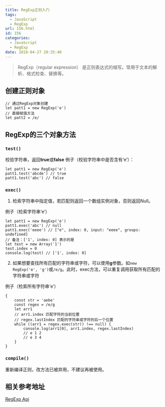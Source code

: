 ```yaml
---
title: RegExp正则入门
tags:
  - JavaScript
  - RegExp
url: 156.html
id: 156
categories:
  - JavaScript
  - RegExp
date: 2018-04-27 20:35:40
---
```


> RegExp（regular expression） 是正则表达式的缩写。常用于文本的解析、格式检查、替换等。

创建正则对象
------

    // 通过RegExp对象创建
    let patt1 = new RegExp('e')
    // 直接赋值方法
    let patt2 = /e/
    

RegExp的三个对象方法
-------------

### `test()`

校验字符串，返回**true**或**false** 例子（校验字符串中是否含有‘e’）：

    let patt1 = new RegExp('e')
    patt1.test('abcde') // true
    patt1.test('abc') // false
    

### `exec()`

1.  检索字符串中指定值，若匹配则返回一个数组实例对象，否则返回Null。

例子（检索字符串‘e’）

    let patt1 = new RegExp('e')
    patt1.exec('abc') // null
    patt1.exec('eeee') // ["e", index: 0, input: "eeee", groups: undefined]
    // 备注：['1', index: 0] 表示的是
    let test = new Array('1')
    test.index = 0
    console.log(test) // ['1', index: 0]
    

2.  如果想要查找所有匹配的字符串或字符，可以使用**g**参数。如`new RegExp('e', 'g')`或`/e/g`。此时，exec方法，可以重复调用获取所有匹配的字符串或字符

例子（检索所有字符串‘e’）

    {
        const str = 'aebe'
        const regex = /e/g
        let arr1
        // arr1.index 匹配字符的当前位置
        // regex.lastIndex 匹配的字符串或字符的后一个位置
        while ((arr1 = regex.exec(str)) !== null) {
            console.log(arr1[0], arr1.index, regex.lastIndex)
            // e 1 2
            // e 3 4
        }
    }
    

### `compile()`

重新编译正则，改方法已被弃用，不建议再被使用。

相关参考地址
------

[RegExp Api](https://developer.mozilla.org/en-US/docs/Web/JavaScript/Reference/Global_Objects/RegExp)